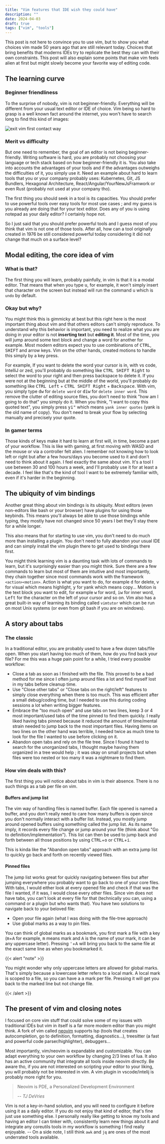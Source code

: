 ```yaml
---
title: "Vim features that IDE wish they could have"
description: ""
date: 2024-04-03
draft: true
tags: ["vim", "tools"]
---
```


This post is not here to convince you to use vim, but to show you what choices vim made 50 years ago that are still relevant today. Choices that bring benefits that moderns IDEs try to replicate the best they can with their own constraints. This post will also explain some points that make vim feels alien at first but might slowly become your favorite way of editing code.

## The learning curve

### Beginner friendliness

To the surprise of nobody, vim is not beginner-friendly. Everything will be different from your usual text editor or IDE of choice. Vim being so hard to grasp is a well known fact around the internet, you won't have to search long to find this kind of images:

![exit vim first contact way](exit-vim.png "Source: https://github.com/hakluke/how-to-exit-vim")

### Merit vs difficulty

But one need to remember, the goal of an editor is not being beginner-friendly. Writing software is hard, you are probably not choosing your language or tech stack based on how beginner-friendly it is. You also take into accounts the advantages of your tools and if the advantages outweighs the difficulties of it, you simply use it. Need an example about hard to learn tools that you or your company probably uses: Kubernetes, Git, JS Bundlers, Hexagonal Architecture, React/Angular/YourNewJsFramwork or even Rust (probably not used at your company tho).

The first thing you should seek in a tool is its capacities. You should prefer to use powerful tools over easy tools for most use cases ; and my guess is you already are doing that for your text editor. Does any of you is using notepad as your daily editor? I certainly hope not.

So I just said that you should prefer powerful tools and I guess most of you think that vim is not one of those tools. After all, how can a tool originally created in 1976 be still considered powerful today considering it did not change that much on a surface level?

## Modal editing, the core idea of vim

### What is that?

The first thing you will learn, probably painfully, in vim is that it is a modal editor. That means that when you type <kbd>u</kbd>, for example, it won't simply insert that character on the screen but instead will run the command <kbd>u</kbd> which is `undo` by default.

### Okay but why?

You might think this is gimmicky at best but this right here is the most important thing about vim and that others editors can't simply reproduce. To understand why this behavior is important, you need to realize what you are doing in your editor is not **inserting text** but **editing it**. Most of the time, you will jump around some text block and change a word for another for example. Most modern editors expect you to use combinations of <kbd>CTRL</kbd>, <kbd>SHIFT</kbd> and arrow keys. Vim on the other hands, created motions to handle this simply by a key press.

For example, If you want to delete the word your cursor is in, with vs code, IntelliJ or zed, you'll probably do something like <kbd>CTRL SHIFT Right</kbd> to select the word to your right and then press backspace to delete it. If you were not at the beginning but at the middle of the world, you'll probably do something like <kbd>CTRL Left</kbd> + <kbd>CTRL SHIFT Right</kbd> + <kbd>Backspace</kbd>. With vim, you simply type <kbd>dw</kbd> for `delete word` or <kbd>diw</kbd> for `delete inner word`. This remove the clutter of editing source files, you don't need to think "how am I going to do that" you simply do it. When you think, "I want to copy this quoted text", you simply press <kbd>yi"</kbd> which means `yank inner quotes` (yank is the old name of copy). You don't need to break your flow by selecting manually and precisely your quote.

### In gamer terms

Those kinds of keys make it hard to learn at first will, in time, become a part of your workflow. This is like with gaming, at first moving with WASD and the mouse or via a controller felt alien. I remember not knowing how to look left or right but after a few hours/days you become used to it and don't need to think about it again. I feel exactly the same about vim. It's a tool I use between 30 and 100 hours a week, and I'll probably use it for at least a decade. I feel like that's the kind of tool I want to be extremely familiar with, even if it's harder in the beginning.

## The ubiquity of vim bindings

Another great thing about vim bindings is its ubiquity. Most editors (even non-editors like bash or your browser) have plugins for using those keybinds. This means you'll always be able to use those bindings while typing, they mostly have not changed since 50 years I bet they'll stay there for a while longer.

This also means that for starting to use vim, you don't need to do much more than installing a plugin. You don't need to fully abandon your usual IDE and can simply install the vim plugin there to get used to bindings there first.

You might think learning vim is a daunting task with lots of commands to learn, but it's surprisingly easier than you might think. Sure there are a few commands to learn but most of them are intuitive and most importantly, they chain together since most commands work with the framework `<action><motion>`. Action is what you want to do, for example <kbd>d</kbd> for delete, <kbd>v</kbd> for visual which means highlight, <kbd>y</kbd> for yank which means copy... Motion is the text block you want to edit, for example <kbd>w</kbd> for word, <kbd>iw</kbd> for inner word, <kbd>Left</kbd> for the character on the left of your cursor and so on.
Vim also has a great built-in way of learning its binding called `vimtutor` which can be run on most Unix systems (or even from git bash if you are on windows).

## A story about tabs

### The classic

In a traditional editor, you are probably used to have a few dozen tabs/file open. When you start having too much of them, how do you find back your file? For me this was a huge pain point for a while, I tried every possible workflow:
 - Close a tab as soon as I finished with the file. This proved to be a bad method for me since I often jump around files a lot and find myself lost in my tabs before cleanup time.
 - Use "Close other tabs" or "Close tabs on the right/left" features to simply close everything when there is too much. This was efficient after a small debug/coding time, but I needed to use this during coding sessions a lot when writing bigger features.
 - Embrace the "too much open" and use tabs on two lines, keep 3 or 4 most important/used tabs of the time pinned to find them quickly. I really liked having tabs pinned because it reduced the amount of time/mental strain needed to jump back to the most important files. Having items on two lines on the other hand was terrible, I needed twice as much time to look for the file I wanted to use before clicking on it.
 - Abandon open tabs and rely on the file tree. Since I found it hard to search for the unorganized tabs, I thought maybe having them organized in a tree would help ; it was okay on small projects but when files were too nested or too many it was a nightmare to find them.

### How vim deals with this?

The first thing you will notice about tabs in vim is their absence. There is no such things as a tab per file on vim.

#### Buffers and jump list

The vim way of handling files is named buffer. Each file opened is named a buffer, and you don't really need to care how many buffers is open since you don't normally interact with a buffer list. Instead, you mostly jump around opened buffers using something called the jump list. As its name imply, it records every file change or jump around your file (think about "Go to definition/implementation"). This list can then be used to jump back and forth between all those positions by using <kbd>CTRL</kbd>+<kbd>o</kbd> or <kbd>CTRL</kbd>+<kbd>i</kbd>.

This is kinda like the "Abandon open tabs" approach with an extra jump list to quickly go back and forth on recently viewed files. 

#### Pinned files

The jump list works great for quickly navigating between files but after jumping everywhere you probably want to go back to one of your core files. With tabs, I would either look at every opened file and check if that was the file I wanted, if it was, I would close every other files. Since vim does not have tabs, you can't look at every file for that (technically you can, using a command or a plugin but who wants that). You have two solutions to navigate back to your beloved file:
 - Open your file again (what I was doing with the file-tree approach)
 - Use global marks as a way to pin files.

You can think of global marks as a bookmark, you first mark a file with a key (<kbd>m</kbd>+<kbd>A</kbd> for example, <kbd>m</kbd> means mark and <kbd>A</kbd> is the name of your mark, it can be any uppercase letter). Pressing <kbd>\'</kbd>+<kbd>A</kbd> will bring you back to the same file at the exact same line as when you bookmarked it.

{{< alert "note" >}}

You might wonder why only uppercase letters are allowed for global marks. That's simply because a lowercase letter refers to a local mark. A local mark is scoped to a file, so you can have a <kbd>a</kbd> mark per file. Pressing it will get you back to the marked line but not change file.

{{< /alert >}}

## The present of vim and closing notes

I focused on core vim stuff that could solve some of my issues with traditional IDEs but vim in itself is a far more modern editor than you might think. A fork of vim called [neovim](https://github.com/neovim/neovim) supports lsp (tools that creates autocompletion, go to definition, formatting, diagnostics...), treesitter (a fast and powerful code parser/highlighter), debuggers...

Most importantly, vim/neovim is expandable and customizable. You can adapt everything to your own workflow by changing 2/3 lines of lua. It also has an active community that integrate all tools inside neovim directly. Be aware tho, if you are not interested on scripting your editor to your liking, you will probably not be interested in vim.  A vim plugin in vscode/intelij is probably more right for you.

> Neovim is PDE, a Personalized Development Environment
>
> -- <cite>TJ DeVries</cite>

Vim is not a key-in-hand solution, and you will need to configure it before using it as a daily editor. If you do not enjoy that kind of editor, that's fine just use something else. I personally really like getting to know my tools and having an editor I can tinker with, consistently learn new things about it and integrate any coreutils tools in my workflow is something I find really enjoyable.
-- On a side note, I still think `awk` and `jq` are ones of the most underrated tools available.

<!-- vim: wrap -->

